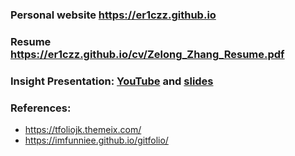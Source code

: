 ### Personal website **https://er1czz.github.io** 
### Resume https://er1czz.github.io/cv/Zelong_Zhang_Resume.pdf
### Insight Presentation: [YouTube](https://youtu.be/dEOtCvfDBio) and [slides](https://er1czz.github.io/cv/Eric_Zhang_insight_demo.pdf)

### References:   
- https://tfoliojk.themeix.com/  
- https://imfunniee.github.io/gitfolio/  

